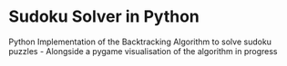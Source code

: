 # Sudoku Solver in Python

Python Implementation of the Backtracking Algorithm to solve sudoku puzzles - Alongside a pygame visualisation of the algorithm in progress

